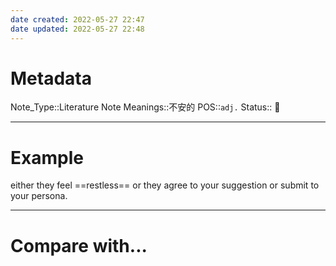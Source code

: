 ```yaml
---
date created: 2022-05-27 22:47
date updated: 2022-05-27 22:48
---
```


# Metadata

Note_Type::Literature Note
Meanings::不安的
POS::`adj.`
Status:: 👶

---

# Example

either they feel ==restless== or they agree to your suggestion or submit to your persona.

---

# Compare with...
